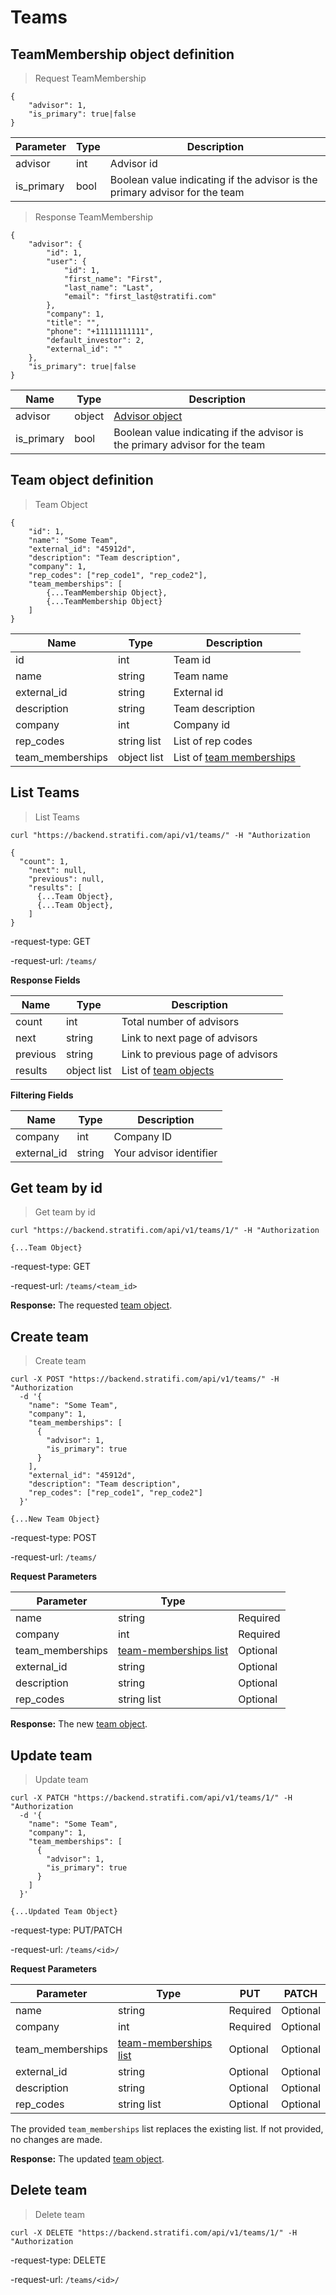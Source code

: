 # Teams

## TeamMembership object definition

> Request TeamMembership

```shell
{
    "advisor": 1,
    "is_primary": true|false
}
```

| Parameter  | Type | Description                                                                 |
|------------|------|-----------------------------------------------------------------------------|
| advisor    | int  | Advisor id                                                                  |
| is_primary | bool | Boolean value indicating if the advisor is the primary advisor for the team |

> Response TeamMembership

```shell
{
    "advisor": {
        "id": 1,
        "user": {
            "id": 1,
            "first_name": "First",
            "last_name": "Last",
            "email": "first_last@stratifi.com"
        },
        "company": 1,
        "title": "",
        "phone": "+11111111111",
        "default_investor": 2,
        "external_id": ""
    },
    "is_primary": true|false
}
```

| Name       | Type   | Description                                                                 |
|------------|--------|-----------------------------------------------------------------------------|
| advisor    | object | [Advisor object](#advisor-object-definition)                                |
| is_primary | bool   | Boolean value indicating if the advisor is the primary advisor for the team |

## Team object definition

> Team Object

```shell
{
    "id": 1,
    "name": "Some Team",
    "external_id": "45912d",
    "description": "Team description",
    "company": 1,
    "rep_codes": ["rep_code1", "rep_code2"],
    "team_memberships": [
        {...TeamMembership Object},
        {...TeamMembership Object}
    ]
}
```

| Name             | Type        | Description                                                     |
|------------------|-------------|-----------------------------------------------------------------|
| id               | int         | Team id                                                         |
| name             | string      | Team name                                                       |
| external_id      | string      | External id                                                     |
| description      | string      | Team description                                                |
| company          | int         | Company id                                                      |
| rep_codes        | string list | List of rep codes                                               |
| team_memberships | object list | List of [team memberships](#teammembership-object-definition)   |

## List Teams

> List Teams

```shell
curl "https://backend.stratifi.com/api/v1/teams/" -H "Authorization
```

```shell
{
  "count": 1,
    "next": null,
    "previous": null,
    "results": [
      {...Team Object},
      {...Team Object},
    ]
}
```

-request-type: GET

-request-url: `/teams/`

**Response Fields**

| Name     | Type        | Description                                     |
|----------|-------------|-------------------------------------------------|
| count    | int         | Total number of advisors                        |
| next     | string      | Link to next page of advisors                   |
| previous | string      | Link to previous page of advisors               |
| results  | object list | List of [team objects](#team-object-definition) |

**Filtering Fields**

| Name        | Type   | Description             |
|-------------|--------|-------------------------|
| company     | int    | Company ID              |
| external_id | string | Your advisor identifier |

## Get team by id

> Get team by id

```shell
curl "https://backend.stratifi.com/api/v1/teams/1/" -H "Authorization
```

```shell
{...Team Object}
```

-request-type: GET

-request-url: `/teams/<team_id>`

**Response:** The requested [team object](#team-object-definition).

## Create team

> Create team

```shell
curl -X POST "https://backend.stratifi.com/api/v1/teams/" -H "Authorization
  -d '{
    "name": "Some Team",
    "company": 1,
    "team_memberships": [
      {
        "advisor": 1,
        "is_primary": true
      }
    ],
    "external_id": "45912d",
    "description": "Team description",
    "rep_codes": ["rep_code1", "rep_code2"]
  }'
```

```shell
{...New Team Object}
```

-request-type: POST

-request-url: `/teams/`

**Request Parameters**

| Parameter        | Type                                                       |          |
|------------------|------------------------------------------------------------|----------|
| name             | string                                                     | Required |
| company          | int                                                        | Required |
| team_memberships | [team-memberships list](#teammembership-object-definition) | Optional |
| external_id      | string                                                     | Optional |
| description      | string                                                     | Optional |
| rep_codes        | string list                                                | Optional |

**Response:** The new [team object](#team-object-definition).

## Update team

> Update team

```shell
curl -X PATCH "https://backend.stratifi.com/api/v1/teams/1/" -H "Authorization
  -d '{
    "name": "Some Team",
    "company": 1,
    "team_memberships": [
      {
        "advisor": 1,
        "is_primary": true
      }
    ]
  }'
```

```shell
{...Updated Team Object}
```

-request-type: PUT/PATCH

-request-url: `/teams/<id>/`

**Request Parameters**

| Parameter        | Type                                                       | PUT      | PATCH    |
|------------------|------------------------------------------------------------|----------|----------|
| name             | string                                                     | Required | Optional |
| company          | int                                                        | Required | Optional |
| team_memberships | [team-memberships list](#teammembership-object-definition) | Optional | Optional |
| external_id      | string                                                     | Optional | Optional |
| description      | string                                                     | Optional | Optional |
| rep_codes        | string list                                                | Optional | Optional |

The provided `team_memberships` list replaces the existing list. If not provided, no changes are made.

**Response:** The updated [team object](#team-object-definition).

## Delete team

> Delete team

```shell
curl -X DELETE "https://backend.stratifi.com/api/v1/teams/1/" -H "Authorization
```

-request-type: DELETE

-request-url: `/teams/<id>/`
